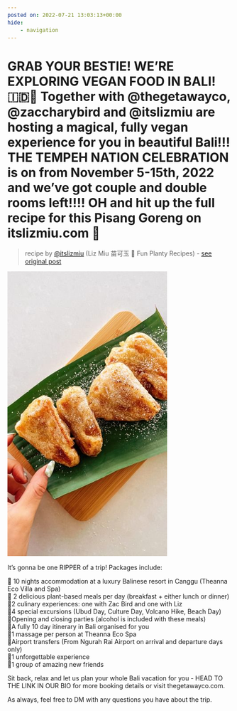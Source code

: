 ```yaml
---
posted on: 2022-07-21 13:03:13+00:00
hide:
    - navigation
---
```


# GRAB YOUR BESTIE! WE’RE EXPLORING VEGAN FOOD IN BALI! 🇮🇩🌴 Together with @thegetawayco, @zaccharybird and @itslizmiu are hosting a magical, fully vegan experience for you in beautiful Bali!!! THE TEMPEH NATION CELEBRATION is on from November 5-15th, 2022 and we’ve got couple and double rooms left!!!! OH and hit up the full recipe for this Pisang Goreng on itslizmiu.com 🍌 

> recipe by [@itslizmiu](https://www.instagram.com/itslizmiu/) 
(Liz Miu 苗可玉 🍜 Fun Planty Recipes) - [see original post](https://instagram.com/p/CgRncftplUN)

![](../img/itslizmiu_21-07-2022_1307.png)

  
It’s gonna be one RIPPER of a trip! Packages include:   
  
🌴 10 nights accommodation at a luxury Balinese resort in Canggu (Theanna Eco Villa and Spa)  
🌴 2 delicious plant-based meals per day (breakfast + either lunch or dinner)  
🌴2 culinary experiences: one with Zac Bird and one with Liz  
🌴4 special excursions (Ubud Day, Culture Day, Volcano Hike, Beach Day)  
🌴Opening and closing parties (alcohol is included with these meals)   
🌴A fully 10 day itinerary in Bali organised for you  
🌴1 massage per person at Theanna Eco Spa  
🌴Airport transfers (From Ngurah Rai Airport on arrival and departure days only)  
🌴1 unforgettable experience   
🌴1 group of amazing new friends  
  
Sit back, relax and let us plan your whole Bali vacation for you - HEAD TO THE LINK IN OUR BIO for more booking details or visit thegetawayco.com.   
  
As always, feel free to DM with any questions you have about the trip.   
